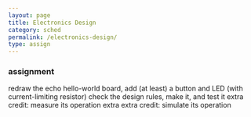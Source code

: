 ```yaml
---
layout: page
title: Electronics Design
category: sched
permalink: /electronics-design/
type: assign
---
```





### assignment
   redraw the echo hello-world board,
      add (at least) a button and LED (with current-limiting resistor)
      check the design rules, make it, and test it
      extra credit: measure its operation
      extra extra credit: simulate its operation
